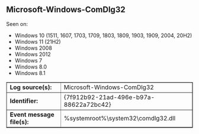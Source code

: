 ## Microsoft-Windows-ComDlg32

Seen on:
* Windows 10 (1511, 1607, 1703, 1709, 1803, 1809, 1903, 1909, 2004, 20H2)
* Windows 11 (21H2)
* Windows 2008
* Windows 2012
* Windows 7
* Windows 8.0
* Windows 8.1

<table border="1" class="docutils">
  <tbody>
    <tr>
      <td><b>Log source(s):</b></td>
      <td>Microsoft-Windows-ComDlg32</td>
    </tr>
    <tr>
      <td><b>Identifier:</b></td>
      <td>{7f912b92-21ad-496e-b97a-88622a72bc42}</td>
    </tr>
    <tr>
      <td><b>Event message file(s):</b></td>
      <td>%systemroot%\system32\comdlg32.dll</td>
    </tr>
  </tbody>
</table>

&nbsp;

